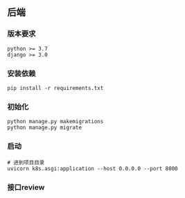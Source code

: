 ## 后端
### 版本要求
```
python >= 3.7
django >= 3.0
```
### 安装依赖
```
pip install -r requirements.txt
```
### 初始化
```
python manage.py makemigrations
python manage.py migrate
```

### 启动
```
# 进到项目目录 
uvicorn k8s.asgi:application --host 0.0.0.0 --port 8000
```

### 接口review
```
```
